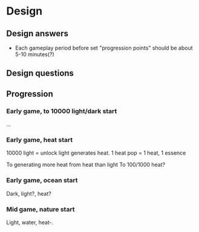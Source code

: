 # Design

## Design answers

* Each gameplay period before set "progression points" should be about 5-10 minutes(?)

## Design questions

## Progression

### Early game, to 10000 light/dark start
...

### Early game, heat start
10000 light = unlock light generates heat.
1 heat pop = 1 heat, 1 essence

To generating more heat from heat than light
To 100/1000 heat?

### Early game, ocean start
Dark, light?, heat?

### Mid game, nature start
Light, water, heat-.